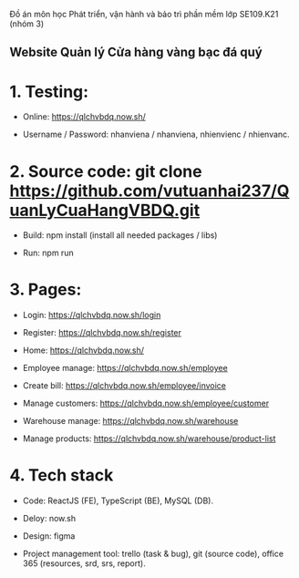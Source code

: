 Đồ án môn học Phát triển, vận hành và bảo trì phần mềm lớp SE109.K21 (nhóm 3) 

## Website Quản lý Cửa hàng vàng bạc đá quý 

# 1. Testing: 

- Online: https://qlchvbdq.now.sh/

- Username / Password: nhanviena / nhanviena, nhienvienc / nhienvanc.

# 2. Source code: git clone https://github.com/vutuanhai237/QuanLyCuaHangVBDQ.git

- Build: npm install (install all needed packages / libs)

- Run: npm run

# 3. Pages:

- Login: https://qlchvbdq.now.sh/login

- Register: https://qlchvbdq.now.sh/register

- Home: https://qlchvbdq.now.sh/

- Employee manage: https://qlchvbdq.now.sh/employee

- Create bill: https://qlchvbdq.now.sh/employee/invoice

- Manage customers: https://qlchvbdq.now.sh/employee/customer

- Warehouse manage: https://qlchvbdq.now.sh/warehouse

- Manage products: https://qlchvbdq.now.sh/warehouse/product-list

# 4. Tech stack

- Code: ReactJS (FE), TypeScript (BE), MySQL (DB).

- Deloy: now.sh

- Design: figma

- Project management tool: trello (task & bug), git (source code), office 365 (resources, srd, srs, report).
